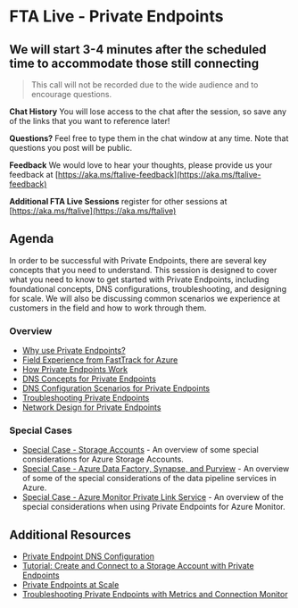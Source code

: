 # FTA Live - Private Endpoints

## We will start 3-4 minutes after the scheduled time to accommodate those still connecting

> This call will not be recorded due to the wide audience and to encourage
> questions.

**Chat History** You will lose access to the chat after the session, so save any of the links that you want to reference later!

**Questions?** Feel free to type them in the chat window at any time. Note that questions you post will be public.

**Feedback** We would love to hear your thoughts, please provide us your feedback at [https://aka.ms/ftalive-feedback](https://aka.ms/ftalive-feedback)

**Additional FTA Live Sessions** register for other sessions at [https://aka.ms/ftalive](https://aka.ms/ftalive)

## Agenda

In order to be successful with Private Endpoints, there are several key concepts that you need to understand. This session is designed to cover what you need to know to get started with Private Endpoints, including foundational concepts, DNS configurations, troubleshooting, and designing for scale. We will also be discussing common scenarios we experience at customers in the field and how to work through them. 

### Overview

- [Why use Private Endpoints?](why-pe.md)
- [Field Experience from FastTrack for Azure](field-experience.md)
- [How Private Endpoints Work](overview.md)
- [DNS Concepts for Private Endpoints](dns-pe-concepts.md)
- [DNS Configuration Scenarios for Private Endpoints](dns-pe-scenarios.md)
- [Troubleshooting Private Endpoints](troubleshooting.md)
- [Network Design for Private Endpoints](security-and-routing.md)

### Special Cases

- [Special Case - Storage Accounts](pe-sa-scenarios.md) - An overview of some special considerations for Azure Storage Accounts.
- [Special Case - Azure Data Factory, Synapse, and Purview](pe-data-scenarios.md) - An overview of some of the special considerations of the data pipeline services in Azure.
- [Special Case - Azure Monitor Private Link Service](pe-ampls-scenarios.md) - An overview of the special considerations when using Private Endpoints for Azure Monitor.

## Additional Resources

- [Private Endpoint DNS Configuration](https://learn.microsoft.com/azure/private-link/private-endpoint-dns)
- [Tutorial: Create and Connect to a Storage Account with Private Endpoints](https://learn.microsoft.com/azure/private-link/tutorial-private-endpoint-storage-portal)
- [Private Endpoints at Scale](https://learn.microsoft.com/azure/cloud-adoption-framework/ready/azure-best-practices/private-link-and-dns-integration-at-scale)
- [Troubleshooting Private Endpoints with Metrics and Connection Monitor](https://learn.microsoft.com/azure/private-link/troubleshoot-private-endpoint-connectivity)

